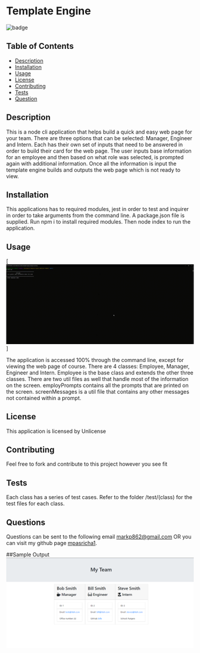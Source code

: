 # Template Engine
![badge](https://img.shields.io/badge/License-Unlicense-blue)

## Table of Contents 
* [Description](#description)
* [Installation](#installation)
* [Usage](#usage)
* [License](#license)
* [Contributing](#contributing)
* [Tests](#tests)
* [Question](#questions)

## Description
This is a node cli application that helps build a quick and easy web page for your team. There are three options that can be selected: Manager, Engineer and Intern. Each has their own set of inputs that need to be answered in order to build their card for the web page. The user inputs base information for an employee and then based on what role was selected, is prompted again with additional information. Once all the information is input the template engine builds and outputs the web page which is not ready to view. 
## Installation
This applications has to required modules, jest in order to test and inquirer in order to take arguments from the command line. A package.json file is supplied. Run npm i to install required modules. Then node index to run the application. 
## Usage 
[![Walkthrough](screen-capture.gif)]

The application is accessed 100% through the command line, except for viewing the web page of course. There are 4 classes: Employee, Manager, Engineer and Intern. Employee is the base class and extends the other three classes. There are two util files as well that handle most of the information on the screen. employPrompts contains all the prompts that are printed on the screen. screenMessages is a util file that contains any other messages not contained within a prompt. 
## License
This application is licensed by Unlicense
## Contributing
Feel free to fork and contribute to this project however you see fit
## Tests
Each class has a series of test cases. Refer to the folder /test/(class) for the test files for each class. 
## Questions
Questions can be sent to the following email markp862@gmail.com 
OR you can visit my github page [mpasricha1](https://github.com/mpasricha1).

##Sample Output
![Walkthrough](sample_output.png)

